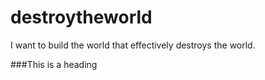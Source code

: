 # destroytheworld
I want to build the world that effectively destroys the world.

###This is a heading

